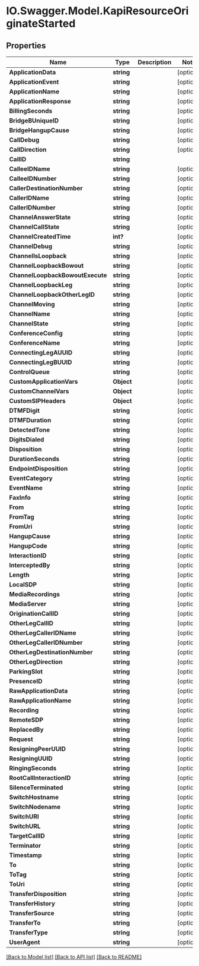 # IO.Swagger.Model.KapiResourceOriginateStarted
## Properties

Name | Type | Description | Notes
------------ | ------------- | ------------- | -------------
**ApplicationData** | **string** |  | [optional] 
**ApplicationEvent** | **string** |  | [optional] 
**ApplicationName** | **string** |  | [optional] 
**ApplicationResponse** | **string** |  | [optional] 
**BillingSeconds** | **string** |  | [optional] 
**BridgeBUniqueID** | **string** |  | [optional] 
**BridgeHangupCause** | **string** |  | [optional] 
**CallDebug** | **string** |  | [optional] 
**CallDirection** | **string** |  | [optional] 
**CallID** | **string** |  | 
**CalleeIDName** | **string** |  | [optional] 
**CalleeIDNumber** | **string** |  | [optional] 
**CallerDestinationNumber** | **string** |  | [optional] 
**CallerIDName** | **string** |  | [optional] 
**CallerIDNumber** | **string** |  | [optional] 
**ChannelAnswerState** | **string** |  | [optional] 
**ChannelCallState** | **string** |  | [optional] 
**ChannelCreatedTime** | **int?** |  | [optional] 
**ChannelDebug** | **string** |  | [optional] 
**ChannelIsLoopback** | **string** |  | [optional] 
**ChannelLoopbackBowout** | **string** |  | [optional] 
**ChannelLoopbackBowoutExecute** | **string** |  | [optional] 
**ChannelLoopbackLeg** | **string** |  | [optional] 
**ChannelLoopbackOtherLegID** | **string** |  | [optional] 
**ChannelMoving** | **string** |  | [optional] 
**ChannelName** | **string** |  | [optional] 
**ChannelState** | **string** |  | [optional] 
**ConferenceConfig** | **string** |  | [optional] 
**ConferenceName** | **string** |  | [optional] 
**ConnectingLegAUUID** | **string** |  | [optional] 
**ConnectingLegBUUID** | **string** |  | [optional] 
**ControlQueue** | **string** |  | [optional] 
**CustomApplicationVars** | **Object** |  | [optional] 
**CustomChannelVars** | **Object** |  | [optional] 
**CustomSIPHeaders** | **Object** |  | [optional] 
**DTMFDigit** | **string** |  | [optional] 
**DTMFDuration** | **string** |  | [optional] 
**DetectedTone** | **string** |  | [optional] 
**DigitsDialed** | **string** |  | [optional] 
**Disposition** | **string** |  | [optional] 
**DurationSeconds** | **string** |  | [optional] 
**EndpointDisposition** | **string** |  | [optional] 
**EventCategory** | **string** |  | [optional] 
**EventName** | **string** |  | [optional] 
**FaxInfo** | **string** |  | [optional] 
**From** | **string** |  | [optional] 
**FromTag** | **string** |  | [optional] 
**FromUri** | **string** |  | [optional] 
**HangupCause** | **string** |  | [optional] 
**HangupCode** | **string** |  | [optional] 
**InteractionID** | **string** |  | [optional] 
**InterceptedBy** | **string** |  | [optional] 
**Length** | **string** |  | [optional] 
**LocalSDP** | **string** |  | [optional] 
**MediaRecordings** | **string** |  | [optional] 
**MediaServer** | **string** |  | [optional] 
**OriginationCallID** | **string** |  | [optional] 
**OtherLegCallID** | **string** |  | [optional] 
**OtherLegCallerIDName** | **string** |  | [optional] 
**OtherLegCallerIDNumber** | **string** |  | [optional] 
**OtherLegDestinationNumber** | **string** |  | [optional] 
**OtherLegDirection** | **string** |  | [optional] 
**ParkingSlot** | **string** |  | [optional] 
**PresenceID** | **string** |  | [optional] 
**RawApplicationData** | **string** |  | [optional] 
**RawApplicationName** | **string** |  | [optional] 
**Recording** | **string** |  | [optional] 
**RemoteSDP** | **string** |  | [optional] 
**ReplacedBy** | **string** |  | [optional] 
**Request** | **string** |  | [optional] 
**ResigningPeerUUID** | **string** |  | [optional] 
**ResigningUUID** | **string** |  | [optional] 
**RingingSeconds** | **string** |  | [optional] 
**RootCallInteractionID** | **string** |  | [optional] 
**SilenceTerminated** | **string** |  | [optional] 
**SwitchHostname** | **string** |  | [optional] 
**SwitchNodename** | **string** |  | [optional] 
**SwitchURI** | **string** |  | [optional] 
**SwitchURL** | **string** |  | [optional] 
**TargetCallID** | **string** |  | [optional] 
**Terminator** | **string** |  | [optional] 
**Timestamp** | **string** |  | [optional] 
**To** | **string** |  | [optional] 
**ToTag** | **string** |  | [optional] 
**ToUri** | **string** |  | [optional] 
**TransferDisposition** | **string** |  | [optional] 
**TransferHistory** | **string** |  | [optional] 
**TransferSource** | **string** |  | [optional] 
**TransferTo** | **string** |  | [optional] 
**TransferType** | **string** |  | [optional] 
**UserAgent** | **string** |  | [optional] 

[[Back to Model list]](../README.md#documentation-for-models) [[Back to API list]](../README.md#documentation-for-api-endpoints) [[Back to README]](../README.md)

